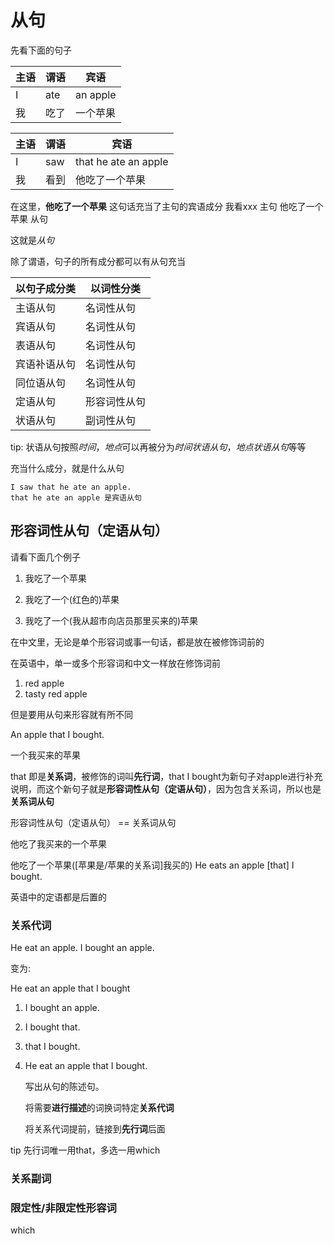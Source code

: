# 从句

先看下面的句子

| 主语 | 谓语 | 宾语 |
| --- | --- | --- |
| I | ate | an apple|
| 我 | 吃了 | 一个苹果 |

| 主语 | 谓语 | 宾语 |
| --- | --- | --- |
| I | saw | that he ate an apple |
| 我 | 看到 | 他吃了一个苹果 |

在这里，**他吃了一个苹果** 这句话充当了主句的宾语成分
    我看xxx 主句 他吃了一个苹果 从句

这就是*从句*

除了谓语，句子的所有成分都可以有从句充当

| 以句子成分类 | 以词性分类 |
| --- | --- |
| 主语从句 | 名词性从句 |
| 宾语从句 | 名词性从句 |
| 表语从句 | 名词性从句 |
| 宾语补语从句 | 名词性从句 |
| 同位语从句| 名词性从句 |
| 定语从句 | 形容词性从句 |
| 状语从句 | 副词性从句 |

tip: 状语从句按照*时间*，*地点*可以再被分为*时间状语从句*，*地点状语从句*等等

充当什么成分，就是什么从句

    I saw that he ate an apple. 
    that he ate an apple 是宾语从句


## 形容词性从句（定语从句）

请看下面几个例子

1. 我吃了一个苹果

2. 我吃了一个(红色的)苹果

3. 我吃了一个(我从超市向店员那里买来的)苹果

在中文里，无论是单个形容词或事一句话，都是放在被修饰词前的

在英语中，单一或多个形容词和中文一样放在修饰词前 
1. red apple
2. tasty red apple

但是要用从句来形容就有所不同

An apple that I bought. 

一个我买来的苹果

that 即是**关系词**，被修饰的词叫**先行词**，that I bought为新句子对apple进行补充说明，而这个新句子就是**形容词性从句（定语从句）**，因为包含关系词，所以也是**关系词从句**

形容词性从句（定语从句） == 关系词从句

他吃了我买来的一个苹果

他吃了一个苹果([苹果是/苹果的关系词]我买的)
He eats an apple [that] I bought.

英语中的定语都是后置的

### 关系代词

He eat an apple. I bought an apple.

变为:

He eat an apple that I bought

1. I bought an apple.
2. I bought that.
3. that I bought.
4. He eat an apple that I bought.

    写出从句的陈述句。

    将需要**进行描述**的词换词特定**关系代词**

    将关系代词提前，链接到**先行词**后面

tip 先行词唯一用that，多选一用which

### 关系副词

### 限定性/非限定性形容词

which
